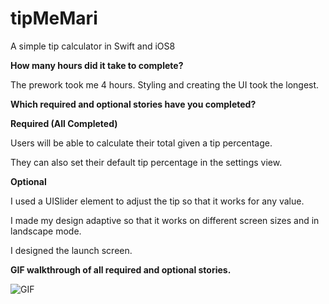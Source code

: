 tipMeMari
=========

A simple tip calculator in Swift and iOS8

**How many hours did it take to complete?**

The prework took me 4 hours. Styling and creating the UI took the longest.

**Which required and optional stories have you completed?**

**Required (All Completed)**

Users will be able to calculate their total given a tip percentage.

They can also set their default tip percentage in the settings view.

**Optional**

I used a UISlider element to adjust the tip so that it works for any value.

I made my design adaptive so that it works on different screen sizes and in landscape
mode.

I designed the launch screen.

**GIF walkthrough of all required and optional stories.**

![GIF](https://raw.github.com/mbatilando/tipMeMari/master/prework.gif)
